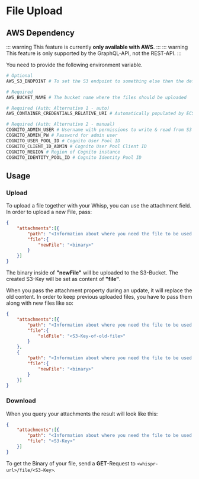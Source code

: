 # File Upload

## AWS Dependency

::: warning
This feature is currently **only available with AWS**.
:::
::: warning
This feature is only supported by the GraphQL-API, not the REST-API.
:::

You need to provide the following environment variable.

```bash
# Optional
AWS_S3_ENDPOINT # To set the S3 endpoint to something else then the default

# Required
AWS_BUCKET_NAME # The bucket name where the files should be uploaded

# Required (Auth: Alternative 1 - auto)
AWS_CONTAINER_CREDENTIALS_RELATIVE_URI # Automatically populated by ECS

# Required (Auth: Alternative 2 - manual)
COGNITO_ADMIN_USER # Username with permissions to write & read from S3
COGNITO_ADMIN_PW # Password for admin user
COGNITO_USER_POOL_ID # Cognito User Pool ID
COGNITO_CLIENT_ID_ADMIN # Cognito User Pool Client ID
COGNITO_REGION # Region of Cognito instance
COGNITO_IDENTITY_POOL_ID # Cognito Identity Pool ID
```

## Usage
### Upload
To upload a file together with your Whisp, you can use the attachment field.
In order to upload a new File, pass:
```json
{
    "attachments":[{
        "path": "<Information about where you need the file to be used inside the whisp>",
        "file":{
            "newFile": "<binary>"
        }
    }]
}
```
The binary inside of **"newFile"** will be uploaded to the S3-Bucket. The created S3-Key will be set as content of **"file"**.

When you pass the attachment property during an update, it will replace the old content. In order to keep previous uploaded files, you have to pass them along with new files like so:
```json
{
    "attachments":[{
        "path": "<Information about where you need the file to be used inside the whisp>",
        "file":{
            "oldFile": "<S3-Key-of-old-file>"
        }
    },
    {
        "path": "<Information about where you need the file to be used inside the whisp>",
        "file":{
            "newFile": "<binary>"
        }
    }]
}
```
### Download
When you query your attachments the result will look like this:
```json
{
    "attachments":[{
        "path": "<Information about where you need the file to be used inside the whisp>",
        "file": "<S3-Key>"
    }]
}
```

To get the Binary of your file, send a **GET**-Request to `<whispr-url>/file/<S3-Key>`.